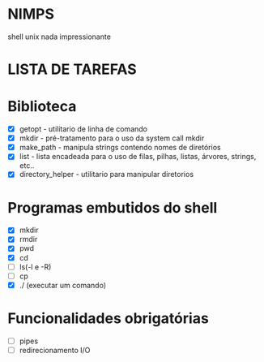 # NIMPS
shell unix nada impressionante

# LISTA DE TAREFAS
   # Biblioteca 
   - [x] getopt  - utilitario de linha de comando
   - [x] mkdir   - pré-tratamento para o uso da system call mkdir
   - [x] make_path - manipula strings contendo nomes de diretórios
   - [x] list - lista encadeada para o uso de filas, pilhas, listas, árvores,
     strings, etc..
   - [x] directory_helper - utilitario para manipular diretorios
   # Programas embutidos do shell
   - [x] mkdir
   - [x] rmdir
   - [x] pwd
   - [x] cd
   - [ ] ls(-l e -R)
   - [ ] cp
   - [x] ./ (executar um comando)
   # Funcionalidades obrigatórias
   - [ ] pipes
   - [ ] redirecionamento I/O
